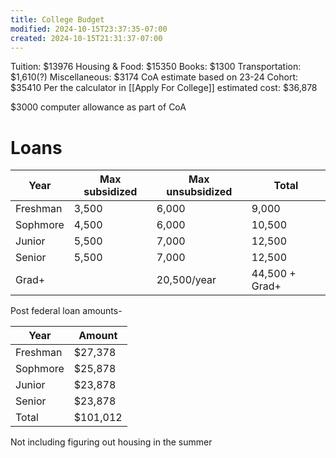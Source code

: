 ```yaml
---
title: College Budget
modified: 2024-10-15T23:37:35-07:00
created: 2024-10-15T21:31:37-07:00
---
```

Tuition: $13976
Housing & Food: $15350
Books: $1300
Transportation: $1,610(?)
Miscellaneous: $3174
CoA estimate based on 23-24 Cohort: $35410
Per the calculator in [[Apply For College]] estimated cost: $36,878

$3000 computer allowance as part of CoA

# Loans
| Year     | Max subsidized | Max unsubsidized | Total          |
| -------- | -------------- | ---------------- | -------------- |
| Freshman | 3,500          | 6,000            | 9,000          |
| Sophmore | 4,500          | 6,000            | 10,500         |
| Junior   | 5,500          | 7,000            | 12,500         |
| Senior   | 5,500          | 7,000            | 12,500         |
| Grad+    |                | 20,500/year      | 44,500 + Grad+ |

Post federal loan amounts-

| Year     | Amount   |
| -------- | -------- |
| Freshman | $27,378  |
| Sophmore | $25,878  |
| Junior   | $23,878  |
| Senior   | $23,878  |
| Total    | $101,012 |
Not including figuring out housing in the summer 